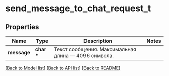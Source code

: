 # send_message_to_chat_request_t

## Properties
Name | Type | Description | Notes
------------ | ------------- | ------------- | -------------
**message** | **char \*** | Текст сообщения. Максимальная длина — 4096 символа. | 

[[Back to Model list]](../README.md#documentation-for-models) [[Back to API list]](../README.md#documentation-for-api-endpoints) [[Back to README]](../README.md)


